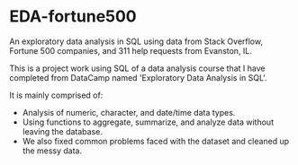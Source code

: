 # EDA-fortune500
An exploratory data analysis in SQL using data from Stack Overflow, Fortune 500 companies, and 311 help requests from Evanston, IL.

This is a project work using SQL of a data analysis course that I have completed from DataCamp named 'Exploratory Data Analysis in SQL'.

It is mainly comprised of:
- Analysis of numeric, character, and date/time data types.
- Using functions to aggregate, summarize, and analyze data without leaving the database.
- We also fixed common problems faced with the dataset and cleaned up the messy data.
